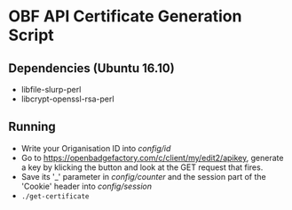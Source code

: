 # OBF API Certificate Generation Script

## Dependencies (Ubuntu 16.10)

* libfile-slurp-perl
* libcrypt-openssl-rsa-perl


## Running

* Write your Origanisation ID into *config/id*
* Go to https://openbadgefactory.com/c/client/my/edit2/apikey, generate a key by klicking the button and look at the GET request that fires.
* Save its '\_' parameter in *config/counter* and the session part of the 'Cookie' header into *config/session*
* `./get-certificate`
